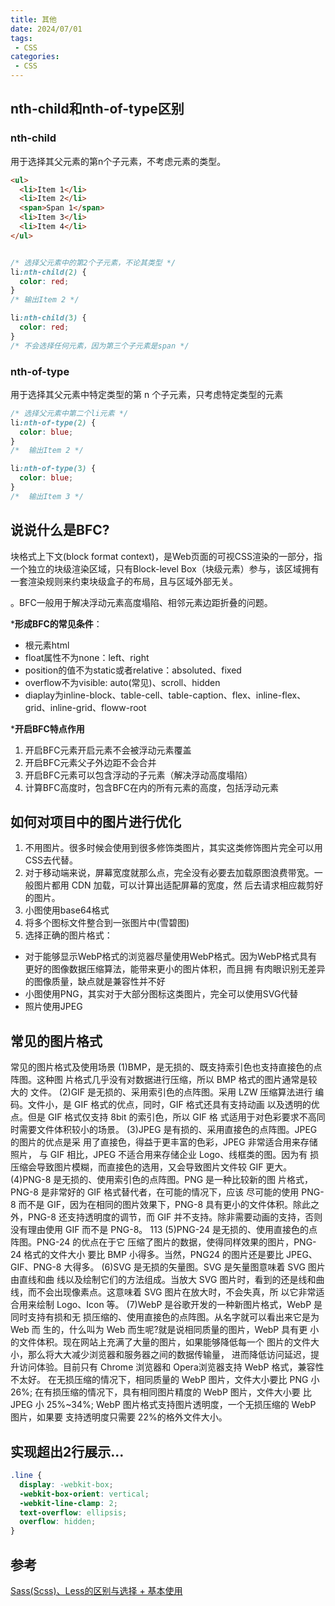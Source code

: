 ```yaml
---
title: 其他
date: 2024/07/01
tags:
 - CSS
categories:
 - CSS
---
```


## nth-child和nth-of-type区别

### nth-child

用于选择其父元素的第n个子元素，不考虑元素的类型。

```html
<ul>
  <li>Item 1</li>
  <li>Item 2</li>
  <span>Span 1</span>
  <li>Item 3</li>
  <li>Item 4</li>
</ul>
```

```css

/* 选择父元素中的第2个子元素，不论其类型 */
li:nth-child(2) {
  color: red;
}
/* 输出Item 2 */

li:nth-child(3) {
  color: red;
}
/* 不会选择任何元素，因为第三个子元素是span */
```

### nth-of-type

用于选择其父元素中特定类型的第 n 个子元素，只考虑特定类型的元素

```css
/* 选择父元素中第二个li元素 */
li:nth-of-type(2) {
  color: blue;
}
/*  输出Item 2 */

li:nth-of-type(3) {
  color: blue;
}
/*  输出Item 3 */

```

## 说说什么是BFC?

块格式上下文(block format context)，是Web页面的可视CSS渲染的一部分，指一个独立的块级渲染区域，只有Block-level Box（块级元素）参与，该区域拥有一套渲染规则来约束块级盒子的布局，且与区域外部无关。

。BFC一般用于解决浮动元素高度塌陷、相邻元素边距折叠的问题。

***形成BFC的常见条件**：

- 根元素html
- float属性不为none：left、right
- position的值不为static或者relative：absoluted、fixed
- overflow不为visible: auto(常见)、scroll、hidden
- diaplay为inline-block、table-cell、table-caption、flex、inline-flex、grid、inline-grid、floww-root

***开启BFC特点作用**

1. 开启BFC元素开启元素不会被浮动元素覆盖
2. 开启BFC元素父子外边距不会合并
3. 开启BFC元素可以包含浮动的子元素（解决浮动高度塌陷）
4. 计算BFC高度时，包含BFC在内的所有元素的高度，包括浮动元素

## 如何对项目中的图片进行优化

1. 不用图片。很多时候会使用到很多修饰类图片，其实这类修饰图片完全可以用CSS去代替。
2. 对于移动端来说，屏幕宽度就那么点，完全没有必要去加载原图浪费带宽。一般图片都用 CDN 加载，可以计算出适配屏幕的宽度，然 后去请求相应裁剪好的图片。
3. 小图使用base64格式
4. 将多个图标文件整合到一张图片中(雪碧图)
5. 选择正确的图片格式：

- 对于能够显示WebP格式的浏览器尽量使用WebP格式。因为WebP格式具有更好的图像数据压缩算法，能带来更小的图片体积，而且拥 有肉眼识别无差异的图像质量，缺点就是兼容性并不好
- 小图使用PNG，其实对于大部分图标这类图片，完全可以使用SVG代替
- 照片使用JPEG

## 常见的图片格式

常见的图片格式及使用场景
(1)BMP，是无损的、既支持索引色也支持直接色的点阵图。这种图 片格式几乎没有对数据进行压缩，所以 BMP 格式的图片通常是较大的 文件。
(2)GIF 是无损的、采用索引色的点阵图。采用 LZW 压缩算法进行 编码。文件小，是 GIF 格式的优点，同时，GIF 格式还具有支持动画 以及透明的优点。但是 GIF 格式仅支持 8bit 的索引色，所以 GIF 格 式适用于对色彩要求不高同时需要文件体积较小的场景。
(3)JPEG 是有损的、采用直接色的点阵图。JPEG 的图片的优点是采 用了直接色，得益于更丰富的色彩，JPEG 非常适合用来存储照片， 与 GIF 相比，JPEG 不适合用来存储企业 Logo、线框类的图。因为有 损压缩会导致图片模糊，而直接色的选用，又会导致图片文件较 GIF 更大。
(4)PNG-8 是无损的、使用索引色的点阵图。PNG 是一种比较新的图 片格式，PNG-8 是非常好的 GIF 格式替代者，在可能的情况下，应该 尽可能的使用 PNG-8 而不是 GIF，因为在相同的图片效果下，PNG-8 具有更小的文件体积。除此之外，PNG-8 还支持透明度的调节，而 GIF 并不支持。除非需要动画的支持，否则没有理由使用 GIF 而不是 PNG-8。
            113
  (5)PNG-24 是无损的、使用直接色的点阵图。PNG-24 的优点在于它 压缩了图片的数据，使得同样效果的图片，PNG-24 格式的文件大小 要比 BMP 小得多。当然，PNG24 的图片还是要比 JPEG、GIF、PNG-8 大得多。
(6)SVG 是无损的矢量图。SVG 是矢量图意味着 SVG 图片由直线和曲 线以及绘制它们的方法组成。当放大 SVG 图片时，看到的还是线和曲 线，而不会出现像素点。这意味着 SVG 图片在放大时，不会失真，所 以它非常适合用来绘制 Logo、Icon 等。
(7)WebP 是谷歌开发的一种新图片格式，WebP 是同时支持有损和无 损压缩的、使用直接色的点阵图。从名字就可以看出来它是为 Web 而 生的，什么叫为 Web 而生呢?就是说相同质量的图片，WebP 具有更 小的文件体积。现在网站上充满了大量的图片，如果能够降低每一个 图片的文件大小，那么将大大减少浏览器和服务器之间的数据传输量， 进而降低访问延迟，提升访问体验。目前只有 Chrome 浏览器和 Opera浏览器支持 WebP 格式，兼容性不太好。
在无损压缩的情况下，相同质量的 WebP 图片，文件大小要比 PNG 小 26%;
在有损压缩的情况下，具有相同图片精度的 WebP 图片，文件大小要 比 JPEG 小 25%~34%;
WebP 图片格式支持图片透明度，一个无损压缩的 WebP 图片，如果要 支持透明度只需要 22%的格外文件大小。

## 实现超出2行展示...

```css
.line {
  display: -webkit-box;
  -webkit-box-orient: vertical;
  -webkit-line-clamp: 2;
  text-overflow: ellipsis;
  overflow: hidden;
}

```


## 参考

[Sass(Scss)、Less的区别与选择 + 基本使用](https://juejin.cn/post/7283422522535673856?searchId=20240325151703FB8B0D6C3623661AA21F)